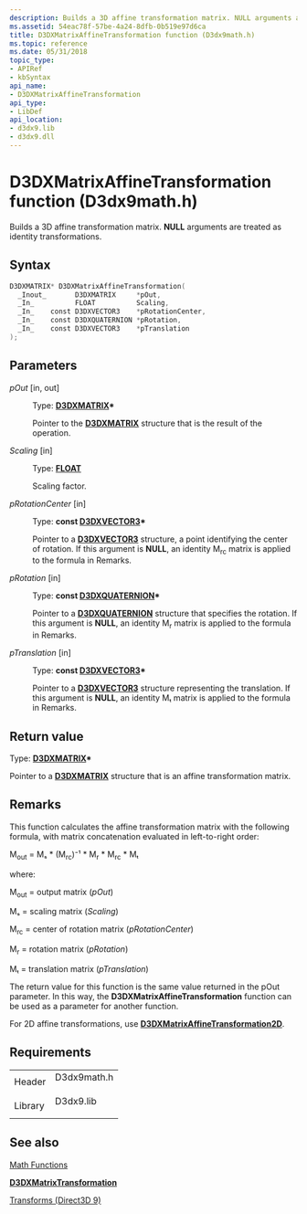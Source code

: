 ```yaml
---
description: Builds a 3D affine transformation matrix. NULL arguments are treated as identity transformations.
ms.assetid: 54eac78f-57be-4a24-8dfb-0b519e97d6ca
title: D3DXMatrixAffineTransformation function (D3dx9math.h)
ms.topic: reference
ms.date: 05/31/2018
topic_type: 
- APIRef
- kbSyntax
api_name: 
- D3DXMatrixAffineTransformation
api_type: 
- LibDef
api_location: 
- d3dx9.lib
- d3dx9.dll
---
```


# D3DXMatrixAffineTransformation function (D3dx9math.h)

Builds a 3D affine transformation matrix. **NULL** arguments are treated as identity transformations.

## Syntax


```C++
D3DXMATRIX* D3DXMatrixAffineTransformation(
  _Inout_       D3DXMATRIX     *pOut,
  _In_          FLOAT          Scaling,
  _In_    const D3DXVECTOR3    *pRotationCenter,
  _In_    const D3DXQUATERNION *pRotation,
  _In_    const D3DXVECTOR3    *pTranslation
);
```



## Parameters

<dl> <dt>

*pOut* \[in, out\]
</dt> <dd>

Type: **[**D3DXMATRIX**](d3dxmatrix.md)\***

Pointer to the [**D3DXMATRIX**](d3dxmatrix.md) structure that is the result of the operation.

</dd> <dt>

*Scaling* \[in\]
</dt> <dd>

Type: **[**FLOAT**](../winprog/windows-data-types.md)**

Scaling factor.

</dd> <dt>

*pRotationCenter* \[in\]
</dt> <dd>

Type: **const [**D3DXVECTOR3**](d3dxvector3.md)\***

Pointer to a [**D3DXVECTOR3**](d3dxvector3.md) structure, a point identifying the center of rotation. If this argument is **NULL**, an identity M<sub>rc</sub> matrix is applied to the formula in Remarks.

</dd> <dt>

*pRotation* \[in\]
</dt> <dd>

Type: **const [**D3DXQUATERNION**](d3dxquaternion.md)\***

Pointer to a [**D3DXQUATERNION**](d3dxquaternion.md) structure that specifies the rotation. If this argument is **NULL**, an identity M<sub>r</sub> matrix is applied to the formula in Remarks.

</dd> <dt>

*pTranslation* \[in\]
</dt> <dd>

Type: **const [**D3DXVECTOR3**](d3dxvector3.md)\***

Pointer to a [**D3DXVECTOR3**](d3dxvector3.md) structure representing the translation. If this argument is **NULL**, an identity Mₜ matrix is applied to the formula in Remarks.

</dd> </dl>

## Return value

Type: **[**D3DXMATRIX**](d3dxmatrix.md)\***

Pointer to a [**D3DXMATRIX**](d3dxmatrix.md) structure that is an affine transformation matrix.

## Remarks

This function calculates the affine transformation matrix with the following formula, with matrix concatenation evaluated in left-to-right order:

M<sub>out</sub> = Mₛ \* (M<sub>rc</sub>)⁻¹ \* M<sub>r</sub> \* M<sub>rc</sub> \* Mₜ

where:

M<sub>out</sub> = output matrix (*pOut*)

Mₛ = scaling matrix (*Scaling*)

M<sub>rc</sub> = center of rotation matrix (*pRotationCenter*)

M<sub>r</sub> = rotation matrix (*pRotation*)

Mₜ = translation matrix (*pTranslation*)

The return value for this function is the same value returned in the pOut parameter. In this way, the **D3DXMatrixAffineTransformation** function can be used as a parameter for another function.

For 2D affine transformations, use [**D3DXMatrixAffineTransformation2D**](d3dxmatrixaffinetransformation2d.md).

## Requirements



|                    |                                                                                        |
|--------------------|----------------------------------------------------------------------------------------|
| Header<br/>  | <dl> <dt>D3dx9math.h</dt> </dl> |
| Library<br/> | <dl> <dt>D3dx9.lib</dt> </dl>   |



## See also

<dl> <dt>

[Math Functions](dx9-graphics-reference-d3dx-functions-math.md)
</dt> <dt>

[**D3DXMatrixTransformation**](d3dxmatrixtransformation.md)
</dt> <dt>

[Transforms (Direct3D 9)](transforms.md)
</dt> </dl>

 

 
